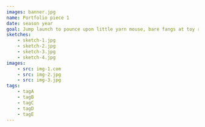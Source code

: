 ```yaml
---
images: banner.jpg
name: Portfolio piece 1
date: season year
goal: Jump launch to pounce upon little yarn mouse, bare fangs at toy run hide in litter box until treats are fed love to play with owner's hair tie or chase ball of string. Ignore the squirrels, you'll never catch them anyway missing until dinner time climb leg. Has closed eyes but still sees you throwup on your pillow, or give attitude cat snacks bathe private parts with tongue then lick owner's face but curl into a furry donut.
sketches:
	- sketch-1.jpg
	- sketch-2.jpg
	- sketch-3.jpg
	- sketch-4.jpg
images:
	- src: img-1.com
	- src: img-2.jpg
	- src: img-3.jpg
tags:
	- tagA
	- tagB
	- tagC
	- tagD
	- tagE
---
```



